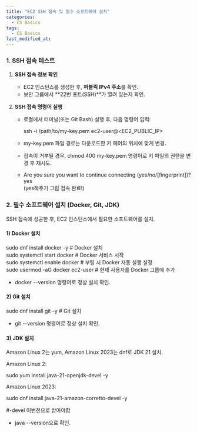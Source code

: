 ```yaml
---
title: "EC2 SSH 접속 및 필수 소프트웨어 설치"
categories:
  - CS Basics
tags:
  - CS Basics
last_modified_at: 
---
```


### 1. SSH 접속 테스트

1. **SSH 접속 정보 확인**
   - EC2 인스턴스를 생성한 후, **퍼블릭 IPv4 주소**를 확인.
   - 보안 그룹에서 **22번 포트(SSH)**가 열려 있는지 확인.
   
2. **SSH 접속 명령어 실행**
   - 로컬에서 터미널(또는 Git Bash) 실행 후, 다음 명령어 입력:
     
     ssh -i /path/to/my-key.pem ec2-user@<EC2_PUBLIC_IP>
    
   - my-key.pem 파일 경로는 다운로드한 키 페어의 위치에 맞게 변경.
   - 접속이 거부될 경우, chmod 400 my-key.pem 명령어로 키 파일의 권한을 변경 후 재시도.
   - Are you sure you want to continue connecting (yes/no/[fingerprint])? yes  
(yes해주기 그럼 접속 완료!)


### 2. 필수 소프트웨어 설치 (Docker, Git, JDK)

SSH 접속에 성공한 후, EC2 인스턴스에서 필요한 소프트웨어를 설치.

#### 1) Docker 설치
sudo dnf install docker -y  # Docker 설치  
sudo systemctl start docker # Docker 서비스 시작  
sudo systemctl enable docker  # 부팅 시 Docker 자동 실행 설정  
sudo usermod -aG docker ec2-user # 현재 사용자를 Docker 그룹에 추가  

- docker --version 명령어로 정상 설치 확인.

#### 2) Git 설치

sudo dnf install git -y # Git 설치  

- git --version 명령어로 정상 설치 확인.

#### 3) JDK 설치

Amazon Linux 2는 yum, Amazon Linux 2023는 dnf로 JDK 21 설치.  

Amazon Linux 2: 
   
   sudo yum install java-21-openjdk-devel -y 

Amazon Linux 2023:  
   
   sudo dnf install java-21-amazon-corretto-devel -y  
   
   #-devel 이번전으로 받아야함 

- java --version으로 확인.


